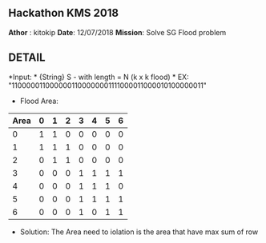 ## Hackathon KMS 2018

**Athor** : kitokip
**Date**: 12/07/2018
**Mission**: Solve SG Flood problem

## DETAIL

*Input: 
    * {String} S - with length = N (k x k flood)
    * EX: "1100000110000001100000001111000011000010100000011"
* Flood Area: 

| Area | 0     | 1    | 2   | 3     | 4    | 5    | 6    |
| ---- | :---: | ---: | --- | :---: | ---: | ---: | ---: |
| 0    | 1     | 1    | 0   | 0     | 0    | 0    | 0    |
| 1    | 1     | 1    | 1   | 0     | 0    | 0    | 0    |
| 2    | 0     | 1    | 1   | 0     | 0    | 0    | 0    |
| 3    | 0     | 0    | 0   | 1     | 1    | 1    | 1    |
| 4    | 0     | 0    | 0   | 1     | 1    | 1    | 0    |
| 5    | 0     | 0    | 0   | 1     | 1    | 1    | 1    |
| 6    | 0     | 0    | 0   | 1     | 0    | 1    | 1    |

* Solution: The Area need to iolation is the area that have max sum of row